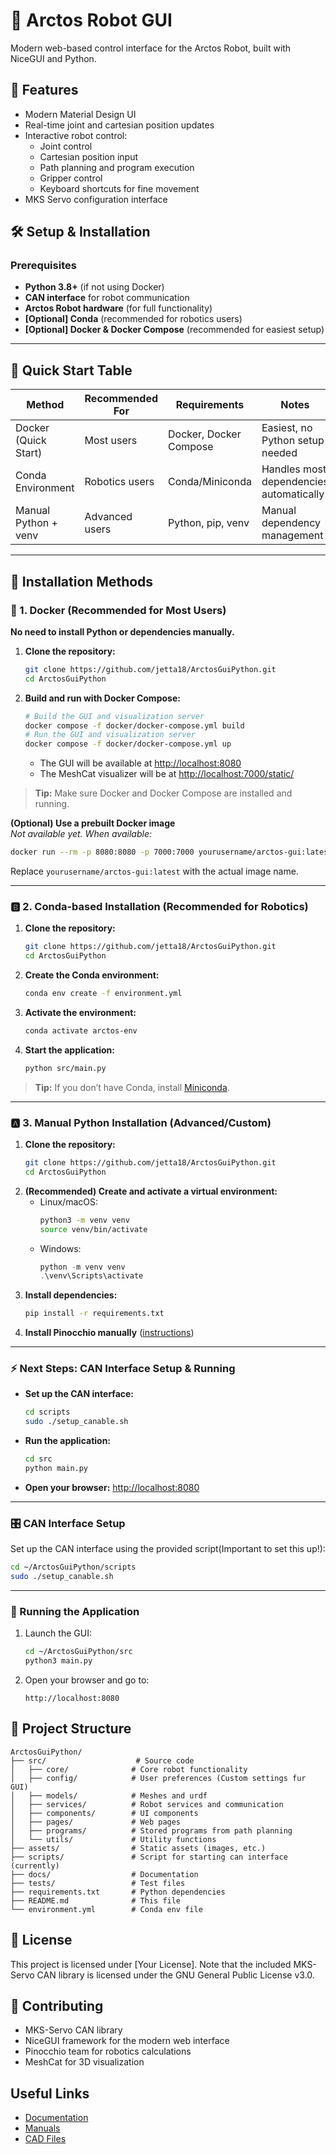 # 🤖 Arctos Robot GUI

Modern web-based control interface for the Arctos Robot, built with NiceGUI and Python.

## 🌟 Features

- Modern Material Design UI 
- Real-time joint and cartesian position updates
- Interactive robot control:
  - Joint control 
  - Cartesian position input
  - Path planning and program execution
  - Gripper control
  - Keyboard shortcuts for fine movement
- MKS Servo configuration interface



## 🛠️ Setup & Installation

### Prerequisites
- **Python 3.8+** (if not using Docker)
- **CAN interface** for robot communication
- **Arctos Robot hardware** (for full functionality)
- **[Optional] Conda** (recommended for robotics users)
- **[Optional] Docker & Docker Compose** (recommended for easiest setup)

---

## 🚦 Quick Start Table

| Method                 | Recommended For         | Requirements                | Notes                                   |
|------------------------|------------------------|-----------------------------|-----------------------------------------|
| Docker (Quick Start)   | Most users             | Docker, Docker Compose      | Easiest, no Python setup needed         |
| Conda Environment      | Robotics users         | Conda/Miniconda             | Handles most dependencies automatically |
| Manual Python + venv   | Advanced users         | Python, pip, venv           | Manual dependency management            |

---

## 🔧 Installation Methods

### 🐳 1. Docker (Recommended for Most Users)

**No need to install Python or dependencies manually.**

1. **Clone the repository:**
   ```bash
   git clone https://github.com/jetta18/ArctosGuiPython.git
   cd ArctosGuiPython
   ```
2. **Build and run with Docker Compose:**
   ```bash
   # Build the GUI and visualization server
   docker compose -f docker/docker-compose.yml build
   # Run the GUI and visualization server
   docker compose -f docker/docker-compose.yml up
   ```
   - The GUI will be available at [http://localhost:8080](http://localhost:8080)
   - The MeshCat visualizer will be at [http://localhost:7000/static/](http://localhost:7000/static/)

> **Tip:** Make sure Docker and Docker Compose are installed and running.

**(Optional) Use a prebuilt Docker image**  
*Not available yet. When available:*
```bash
docker run --rm -p 8080:8080 -p 7000:7000 yourusername/arctos-gui:latest
```
Replace `yourusername/arctos-gui:latest` with the actual image name.

---

### 🅱️ 2. Conda-based Installation (Recommended for Robotics)

1. **Clone the repository:**
   ```bash
   git clone https://github.com/jetta18/ArctosGuiPython.git
   cd ArctosGuiPython
   ```
2. **Create the Conda environment:**
   ```bash
   conda env create -f environment.yml
   ```
3. **Activate the environment:**
   ```bash
   conda activate arctos-env
   ```
4. **Start the application:**
   ```bash
   python src/main.py
   ```

> **Tip:** If you don’t have Conda, install [Miniconda](https://docs.conda.io/en/latest/miniconda.html).

---

### 🅰️ 3. Manual Python Installation (Advanced/Custom)

1. **Clone the repository:**
   ```bash
   git clone https://github.com/jetta18/ArctosGuiPython.git
   cd ArctosGuiPython
   ```
2. **(Recommended) Create and activate a virtual environment:**
   - Linux/macOS:
     ```bash
     python3 -m venv venv
     source venv/bin/activate
     ```
   - Windows:
     ```powershell
     python -m venv venv
     .\venv\Scripts\activate
     ```
3. **Install dependencies:**
   ```bash
   pip install -r requirements.txt
   ```
4. **Install Pinocchio manually** ([instructions](https://stack-of-tasks.github.io/pinocchio/download.html))

---

### ⚡ Next Steps: CAN Interface Setup & Running

- **Set up the CAN interface:**
  ```bash
  cd scripts
  sudo ./setup_canable.sh
  ```
- **Run the application:**
  ```bash
  cd src
  python main.py
  ```
- **Open your browser:** [http://localhost:8080](http://localhost:8080)

---

### 🎛️ CAN Interface Setup

Set up the CAN interface using the provided script(Important to set this up!):

```bash
cd ~/ArctosGuiPython/scripts
sudo ./setup_canable.sh
```

---

### 🚀 Running the Application

1. Launch the GUI:
   ```bash
   cd ~/ArctosGuiPython/src
   python3 main.py
   ```

2. Open your browser and go to:
   ```
   http://localhost:8080
   ```


## 📁 Project Structure

```
ArctosGuiPython/
├── src/                    # Source code
│   ├── core/              # Core robot functionality
│   ├── config/            # User preferences (Custom settings fur GUI)
│   ├── models/            # Meshes and urdf
│   ├── services/          # Robot services and communication
│   ├── components/        # UI components
│   ├── pages/             # Web pages
│   ├── programs/          # Stored programs from path planning
│   └── utils/             # Utility functions
├── assets/                # Static assets (images, etc.)
├── scripts/               # Script for starting can interface (currently)
├── docs/                  # Documentation
├── tests/                 # Test files
├── requirements.txt       # Python dependencies
├── README.md              # This file
└── environment.yml        # Conda env file
```


## 📝 License

This project is licensed under [Your License]. Note that the included MKS-Servo CAN library is licensed under the GNU General Public License v3.0.

## 👥 Contributing

- MKS-Servo CAN library
- NiceGUI framework for the modern web interface
- Pinocchio team for robotics calculations
- MeshCat for 3D visualization

## Useful Links

- [Documentation](https://arctosrobotics.com/docs/)
- [Manuals](https://arctosrobotics.com/#Assembly)
- [CAD Files](https://arctosrobotics.com/#Assembly)
